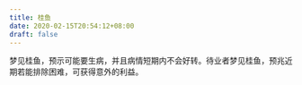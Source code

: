 ```yaml
---
title: 桂鱼
date: 2020-02-15T20:54:12+08:00
draft: false
---
```


梦见桂鱼，预示可能要生病，并且病情短期内不会好转。待业者梦见桂鱼，预兆近期若能排除困难，可获得意外的利益。